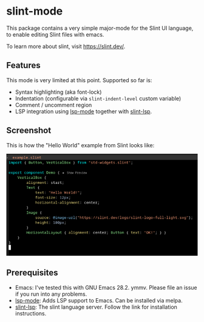 # slint-mode

This package contains a very simple major-mode for the Slint UI language, to enable editing Slint files with emacs.

To learn more about slint, visit https://slint.dev/.

## Features

This mode is very limited at this point. Supported so far is:
- Syntax highlighting (aka font-lock)
- Indentation (configurable via `slint-indent-level` custom variable)
- Comment / uncomment region
- LSP integration using [lsp-mode](https://emacs-lsp.github.io/lsp-mode/) together with [slint-lsp](https://github.com/slint-ui/slint/blob/master/tools/lsp/README.md).

## Screenshot

This is how the "Hello World" example from Slint looks like:

![](./misc/Screenshot.png)

## Prerequisites

- Emacs: I've tested this with GNU Emacs 28.2. ymmv. Please file an issue if you run into any problems.
- [lsp-mode](https://emacs-lsp.github.io/lsp-mode/): Adds LSP support to Emacs. Can be installed via melpa.
- [slint-lsp](https://github.com/slint-ui/slint/blob/master/tools/lsp/README.md): The slint language server. Follow the link for installation instructions.
